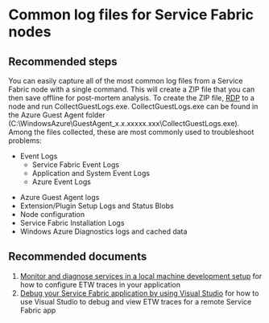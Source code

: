 <properties 
	pageTitle="Common log files for Service Fabric nodes" 
	description="Common log files for Service Fabric nodes" 
	service="microsoft.servicefabric"
	resource="clusters"
	authors="pkcsf"
	displayOrder="1"
	selfHelpType="resource"
	supportTopicIds=""
	resourceTags="servicefabric"
	productPesIds=""
	cloudEnvironments="public,BlackForest,Fairfax"	 
	articleId="d36728f7-9ae7-445d-a3a2-c0d6509d9294"
	ownershipId="Compute_ServiceFabric"
/>
    
# Common log files for Service Fabric nodes

## **Recommended steps**
You can easily capture all of the most common log files from a Service Fabric node with a single command.  This will create a ZIP file that you can then save offline for post-mortem analysis.  To create the ZIP file, [RDP](https://azure.microsoft.com/documentation/articles/service-fabric-cluster-nodetypes/#remote-connect-to-a-vm-scale-set-instance-or-a-cluster-node) to a node and run CollectGuestLogs.exe.  CollectGuestLogs.exe can be found in the Azure Guest Agent folder (C:\WindowsAzure\GuestAgent_x.x.xxxxx.xxx\CollectGuestLogs.exe). Among the files collected, these are most commonly used to troubleshoot problems:
 
 - Event Logs
   - Service Fabric Event Logs
   - Application and System Event Logs
   - Azure Event Logs
 + Azure Guest Agent logs
 + Extension/Plugin Setup Logs and Status Blobs
 + Node configuration
 + Service Fabric Installation Logs
 + Windows Azure Diagnostics logs and cached data

## **Recommended documents**
1.  [Monitor and diagnose services in a local machine development setup](https://azure.microsoft.com/documentation/articles/service-fabric-diagnostics-how-to-monitor-and-diagnose-services-locally/) for how to configure ETW traces in your application
2.  [Debug your Service Fabric application by using Visual Studio](https://azure.microsoft.com/documentation/articles/service-fabric-debugging-your-application/) for how to use Visual Studio to debug and view ETW traces for a remote Service Fabric app

